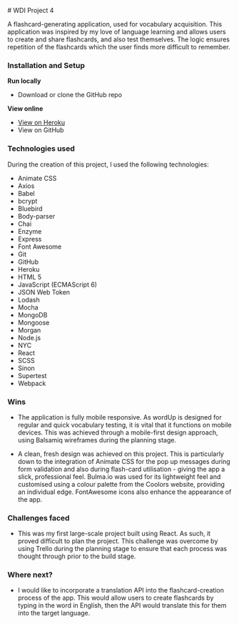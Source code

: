 # WDI Project 4

A flashcard-generating application, used for vocabulary acquisition. This application was inspired by my love of language learning and allows users to create and share flashcards, and also test themselves. The logic ensures repetition of the flashcards which the user finds more difficult to remember.

### Installation and Setup

**Run locally**

* Download or clone the GitHub repo

**View online**

* [View on Heroku](https://mysterious-anchorage-60146.herokuapp.com)
* View on GitHub

### Technologies used

During the creation of this project, I used the following technologies:

* Animate CSS
* Axios
* Babel
* bcrypt
* Bluebird
* Body-parser
* Chai
* Enzyme
* Express
* Font Awesome
* Git
* GitHub
* Heroku
* HTML 5
* JavaScript (ECMAScript 6)
* JSON Web Token
* Lodash
* Mocha
* MongoDB
* Mongoose
* Morgan
* Node.js
* NYC
* React
* SCSS
* Sinon
* Supertest
* Webpack

### Wins

* The application is fully mobile responsive. As wordUp is designed for regular and quick vocabulary testing, it is vital that it functions on mobile devices. This was achieved through a mobile-first design approach, using Balsamiq wireframes during the planning stage.

* A clean, fresh design was achieved on this project. This is particularly down to the integration of Animate CSS for the pop up messages during form validation and also during flash-card utilisation - giving the app a slick, professional feel. Bulma.io was used for its lightweight feel and customised using a colour palette from the Coolors website, providing an individual edge. FontAwesome icons also enhance the appearance of the app.

### Challenges faced

* This was my first large-scale project built using React. As such, it proved difficult to plan the project. This challenge was overcome by using Trello during the planning stage to ensure that each process was thought through prior to the build stage.

### Where next?

* I would like to incorporate a translation API into the flashcard-creation process of the app. This would allow users to create flashcards by typing in the word in English, then the API would translate this for them into the target language.
